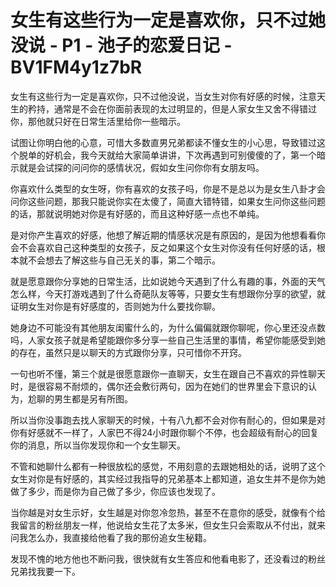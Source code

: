 # 女生有这些行为一定是喜欢你，只不过她没说 - P1 - 池子的恋爱日记 - BV1FM4y1z7bR

女生有这些行为一定是喜欢你，只不过他没说，当女生对你有好感的时候，注意天生的矜持，通常是不会在你面前表现的太过明显的，但是人家女生又舍不得错过你，那他就只好在日常生活里给你一些暗示。

试图让你明白他的心意，可惜大多数直男兄弟都读不懂女生的小心思，导致错过这个脱单的好机会，我今天就给大家简单讲讲，下次再遇到可别傻傻的了，第一个暗示就是会试探的问问你的感情状况，假如女生问你你有女朋友吗。

你喜欢什么类型的女生呀，你有喜欢的女孩子吗，你是不是总以为是女生八卦才会问你这些问题，那我只能说你实在太傻了，简直大错特错，如果女生问你这些问题的话，那就说明她对你是有好感的，而且这种好感一点也不单纯。

是对你产生喜欢的好感，他想了解近期的情感状况是有原因的，是因为他想看看你会不会喜欢自己这种类型的女孩子，反之如果这个女生对你没有任何好感的话，根本就不会想去了解这些与自己无关的事，第二个暗示。

就是愿意跟你分享她的日常生活，比如说她今天遇到了什么有趣的事，外面的天气怎么样，今天打游戏遇到了什么奇葩队友等等，只要女生有想跟你分享的欲望，就证明女生对你是有好感度的，否则她为什么要找你聊。

她身边不可能没有其他朋友闺蜜什么的，为什么偏偏就跟你聊呢，你心里还没点数吗，人家女孩子就是希望能跟你多分享一些自己生活里的事情，希望你能感受到她的存在，虽然只是以聊天的方式跟你分享，只可惜你不开窍。

一句也听不懂，第三个就是很愿意跟你一直聊天，女生在跟自己不喜欢的异性聊天时，是很容易不耐烦的，偶尔还会敷衍两句，因为在她们的世界里会下意识的认为，尬聊的男生都是另有所图。

所以当你没事跑去找人家聊天的时候，十有八九都不会对你有耐心的，但如果是对你有好感就不一样了，人家巴不得24小时跟你聊个不停，也会超级有耐心的回复你的消息，所以当你发现你和一个女生聊天。

不管和她聊什么都有一种很放松的感觉，不用刻意的去跟她相处的话，说明了这个女生对你是有好感的，其实经过我指导的兄弟基本上都知道，追女生并不是你为她做了多少，而是你为自己做了多少，你应该也发现了。

当你越是对女生示好，女生越是对你忽冷忽热，甚至不在意你的感受，就像有个给我留言的粉丝朋友一样，他说给女生花了太多米，但女生只会索取从不付出，就来问我怎么办，我直接给他看了我的那份追女生秘籍。

发现不愧的地方他也不断问我，很快就有女生答应和他看电影了，还没看过的粉丝兄弟找我要一下。